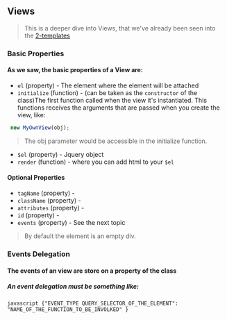 ## Views
> This is a deeper dive into Views, that we've already been seen into the [2-templates](https://github.com/luanraithz/Backbone-Helpers/tree/master/helpers/2-templates)

### Basic Properties

#### As we saw, the basic properties of a View are:
 * `el` (property) - The element where the element will be attached
 * `initialize` (function) - (can be taken as the `constructor` of the class)The first function called when the view it's instantiated. This functions receives  the arguments that are passed when you create the view, like:
 ```javascript
  new MyOwnView(obj);
 ```
 > The obj parameter would be accessible in the initialize function.

 * `$el` (property) - Jquery object
 * `render` (function) - where you can add html to your `$el`
#### Optional Properties
 * `tagName` (property) -
 * `className` (property) -
 * `attributes` (property) -
 * `id` (property) -
 * `events` (property) - See the next topic
 > By default the element is an empty div.

### Events Delegation

#### The events of an view are store on a property of the class
##### An event delegation must be something like:
```javascript {"EVENT_TYPE QUERY_SELECTOR_OF_THE_ELEMENT": "NAME_OF_THE_FUNCTION_TO_BE_INVOLKED" } ```

```javascript


```




